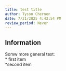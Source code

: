 ```yaml
---
title: test title
author: Tyson Chernen
date: 7/21/2025 4:43:54 PM
review_period: Never
---
```


## Information
Somw more general text:<br/>\* first item<br/>\*second item

